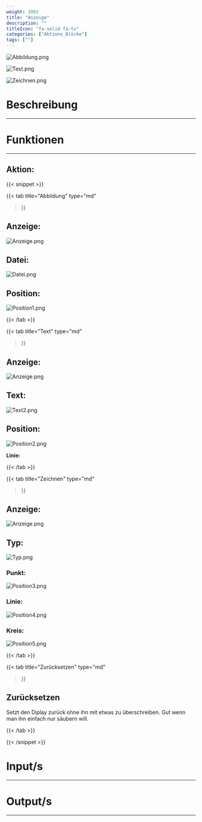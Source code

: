```yaml
---
weight: 3002
title: "Anzeige"
description: ""
titleIcon: "fa-solid fa-tv"
categories: ["Aktions_Blöcke"]
tags: [""]
---
```


![Abbildung.png](/images/nxt-images/Kapitel%201%20Allgemeine%20Bl%C3%B6cke/1.4%20Anzeige/Abbildung.png)

![Text.png](/images/nxt-images/Kapitel%201%20Allgemeine%20Bl%C3%B6cke/1.4%20Anzeige/Text.png)

![Zeichnen.png](/images/nxt-images/Kapitel%201%20Allgemeine%20Bl%C3%B6cke/1.4%20Anzeige/Zeichnen.png)

# Beschreibung
---

# Funktionen
---

## Aktion:


{{< snippet >}}

{{< tab
    title="Abbildung"
    type="md"
>}}

## Anzeige:

![Anzeige.png](/images/nxt-images/Kapitel%201%20Allgemeine%20Bl%C3%B6cke/1.4%20Anzeige/Anzeige.png)

## Datei:

![Datei.png](/images/nxt-images/Kapitel%201%20Allgemeine%20Bl%C3%B6cke/1.4%20Anzeige/Datei.png)

## Position:

![Position1.png](/images/nxt-images/Kapitel%201%20Allgemeine%20Bl%C3%B6cke/1.4%20Anzeige/Position1.png)

{{< /tab >}}

{{< tab
    title="Text"
    type="md"
>}}

## Anzeige:

![Anzeige.png](/images/nxt-images/Kapitel%201%20Allgemeine%20Bl%C3%B6cke/1.4%20Anzeige/Anzeige.png)

## Text:

![Text2.png](/images/nxt-images/Kapitel%201%20Allgemeine%20Bl%C3%B6cke/1.4%20Anzeige/Text2.png)


## Position:

![Position2.png](/images/nxt-images/Kapitel%201%20Allgemeine%20Bl%C3%B6cke/1.4%20Anzeige/Position2.png)

**Linie:**

{{< /tab >}}


{{< tab
    title="Zeichnen"
    type="md"
>}}

## Anzeige:

![Anzeige.png](/images/nxt-images/Kapitel%201%20Allgemeine%20Bl%C3%B6cke/1.4%20Anzeige/Anzeige.png)

## Typ:

![Typ.png](/images/nxt-images/Kapitel%201%20Allgemeine%20Bl%C3%B6cke/1.4%20Anzeige/Typ.png)

### Punkt:

![Position3.png](/images/nxt-images/Kapitel%201%20Allgemeine%20Bl%C3%B6cke/1.4%20Anzeige/Position3.png)

### Linie:

![Position4.png](/images/nxt-images/Kapitel%201%20Allgemeine%20Bl%C3%B6cke/1.4%20Anzeige/Position4.png)

### Kreis:

![Position5.png](/images/nxt-images/Kapitel%201%20Allgemeine%20Bl%C3%B6cke/1.4%20Anzeige/Position5.png)


{{< /tab >}}


{{< tab
    title="Zurücksetzen"
    type="md"
>}}

## Zurücksetzen

Setzt den Diplay zurück ohne ihn mit etwas zu überschreiben. Gut wenn man ihn einfach nur säubern will.

{{< /tab >}}

{{< /snippet >}}


# Input/s
---

# Output/s
---

